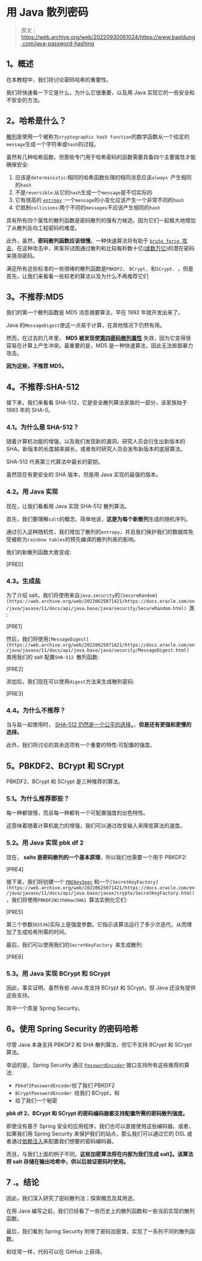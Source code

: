 # 用 Java 散列密码

> 原文：<https://web.archive.org/web/20220930061024/https://www.baeldung.com/java-password-hashing>

## **1。概述**

在本教程中，我们将讨论密码哈希的重要性。

我们将快速看一下它是什么，为什么它很重要，以及用 Java 实现它的一些安全和不安全的方法。

## **2。哈希是什么？**

[散列](/web/20220625071421/https://www.baeldung.com/cs/hashing)是使用一个被称为`cryptographic hash function`的数学函数从一个给定的`message`生成一个字符串或`hash`的过程。

虽然有几种哈希函数，但那些专门用于哈希密码的函数需要具备四个主要属性才能确保安全:

1.  应该是`deterministic`:相同的哈希函数处理的相同消息应该`always `产生相同的`hash`
2.  不是`reversible`:从它的`hash`生成一个`message`是不切实际的
3.  它有很高的 [`entropy`](/web/20220625071421/https://www.baeldung.com/cs/cs-entropy-definition) :一个`message`的小变化应该产生一个非常不同的`hash`
4.  它抵制`collisions`:两个不同的`messages`不应该产生相同的`hash`

具有所有四个属性的散列函数是密码散列的强有力候选，因为它们一起极大地增加了从散列反向工程密码的难度。

此外，虽然，**密码散列函数应该很慢**。一种快速算法将有助于 [`brute force `攻击](/web/20220625071421/https://www.baeldung.com/cs/brute-force-cybersecurity-string-search)，在这种攻击中，黑客将试图通过散列和比较每秒数十亿([或数万亿](https://web.archive.org/web/20220625071421/https://www.wired.com/2014/10/snowdens-first-emails-to-poitras/))的潜在密码来猜测密码。

满足所有这些标准的一些很棒的散列函数是`PBKDF2, ` `BCrypt, `和`SCrypt. `，但是首先，让我们来看看一些较老的算法以及为什么不再推荐它们

## **3。不推荐:MD5**

我们的第一个散列函数是 MD5 消息摘要算法，早在 1992 年就开发出来了。

Java 的`MessageDigest`使这一点易于计算，在其他情况下仍然有用。

然而，在过去的几年里， **MD5 被发现使[第四密码散列属性](https://web.archive.org/web/20220625071421/https://blog.avira.com/md5-the-broken-algorithm/)** 失效，因为它变得很容易在计算上产生冲突。最重要的是，MD5 是一种快速算法，因此无法抵御暴力攻击。

**因为这些，不推荐 MD5。**

## **4。不推荐:SHA-512**

接下来，我们来看看 SHA-512，它是安全散列算法家族的一部分，该家族始于 1993 年的 SHA-0。

### **4.1。为什么是 SHA-512？**

随着计算机功能的增强，以及我们发现新的漏洞，研究人员会衍生出新版本的 SHA。新版本的长度越来越长，或者有时研究人员会发布新版本的底层算法。

SHA-512 代表第三代算法中最长的密钥。

虽然现在有更安全的 SHA 版本，但是用 Java 实现的最强的版本。

### **4.2。用 Java 实现**

现在，让我们看看用 Java 实现 SHA-512 散列算法。

首先，我们要理解`salt`的概念。简单地说，**这是为每个新散列**生成的随机序列。

通过引入这种随机性，我们增加了散列的`entropy`，并且我们保护我们的数据库免受被称为`rainbow tables`的预先编译的散列列表的影响。

我们的新散列函数大致变成:

[PRE0]

### **4.3。生成盐**

为了介绍 salt，我们将使用来自`java.security`的`[SecureRandom](https://web.archive.org/web/20220625071421/https://docs.oracle.com/en/java/javase/11/docs/api/java.base/java/security/SecureRandom.html) `类:

[PRE1]

然后，我们将使用`[MessageDigest](https://web.archive.org/web/20220625071421/https://docs.oracle.com/en/java/javase/11/docs/api/java.base/java/security/MessageDigest.html) `类用我们的 salt 配置`SHA-512 `散列函数:

[PRE2]

添加后，我们现在可以使用`digest`方法来生成散列密码:

[PRE3]

### 4.4。为什么不推荐？

当与盐一起使用时， [SHA-512 仍然是一个公平的选择，](https://web.archive.org/web/20220625071421/https://en.wikipedia.org/wiki/Secure_Hash_Algorithms)，**但是还有更强和更慢的选择。**

此外，我们将讨论的其余选项有一个重要的特性:可配置的强度。

## **5。PBKDF2、BCrypt 和 SCrypt**

PBKDF2、BCrypt 和 SCrypt 是三种推荐的算法。

### **5.1。为什么推荐那些？**

每一种都很慢，而且每一种都有一个可配置强度的出色特性。

这意味着随着计算机能力的增强，我们可以通过改变输入来降低算法的速度。

### 5.2。用 Java 实现 pbk df 2

现在， **salts 是密码散列的一个基本原理**，所以我们也需要一个用于 PBKDF2:

[PRE4]

接下来，我们将创建一个 [`PBEKeySpec`](https://web.archive.org/web/20220625071421/https://docs.oracle.com/en/java/javase/11/docs/api/java.base/javax/crypto/spec/PBEKeySpec.html) 和一个`[SecretKeyFactory](https://web.archive.org/web/20220625071421/https://docs.oracle.com/en/java/javase/11/docs/api/java.base/javax/crypto/SecretKeyFactory.html)`，我们将使用`PBKDF2WithHmacSHA1 `算法实例化它们:

[PRE5]

第三个参数(`65536`)实际上是强度参数。它指示该算法运行了多少次迭代，从而增加了生成哈希所需的时间。

最后，我们可以使用我们的`SecretKeyFactory `来生成散列:

[PRE6]

### 5.3。用 Java 实现 BCrypt 和 SCrypt

因此，事实证明，虽然有些 Java 库支持 BCrypt 和 SCrypt，但 Java 还没有提供这些支持。

其中一个库是 Spring Security。

## **6。使用 Spring Security 的密码哈希**

尽管 Java 本身支持 PBKDF2 和 SHA 散列算法，但它不支持 BCrypt 和 SCrypt 算法。

幸运的是，Spring Security 通过 [`PasswordEncoder`](https://web.archive.org/web/20220625071421/https://docs.spring.io/spring-security/site/docs/4.2.4.RELEASE/apidocs/org/springframework/security/crypto/password/PasswordEncoder.html) 接口支持所有这些推荐的算法:

*   `Pbkdf2PasswordEncoder`给了我们 PBKDF2
*   `BCryptPasswordEncoder `给我们 BCrypt，和
*   给了我们一个秘密

**pbk df 2、BCrypt 和 SCrypt 的密码编码器都支持配置所需的密码散列强度。**

即使没有基于 Spring 安全的应用程序，我们也可以直接使用这些编码器。或者，如果我们用 Spring Security 来保护我们的站点，那么我们可以通过它的 DSL 或者通过[依赖注入](/web/20220625071421/https://www.baeldung.com/spring-security-registration-password-encoding-bcrypt)来配置我们想要的密码编码器。

而且，与我们上面的例子不同，**这些加密算法将在内部为我们生成 salt】。该算法将 salt 存储在输出哈希中，供以后验证密码时使用。**

## 7 .**。结论**

因此，我们深入研究了密码散列法；探索概念及其用途。

在用 Java 编写之前，我们已经看了一些历史上的散列函数和一些当前实现的散列函数。

最后，我们看到 Spring Security 附带了密码加密类，实现了一系列不同的散列函数。

和往常一样，代码可以在 GitHub 上获得。